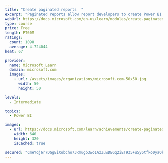 ```yaml
---
title: "Create paginated reports  "
excerpt: "Paginated reports allow report developers to create Power BI artifacts that have tightly controlled rendering requirements. Paginated reports are ideal for creating sales invoices, receipts, purchase orders, and tabular data. This module will teach you how to create reports, add parameters, and work with tables and charts in paginated reports."
webUrl: https://docs.microsoft.com/en-us/learn/modules/create-paginated-reports-power-bi/
type: course
price: Free
length: PT60M
ratings:
  count: 1098
  average: 4.724044
heat: 67

provider:
  name: Microsoft Learn
  domain: microsoft.com
  images:
    - url: /assets/images/organizations/microsoft.com-50x50.jpg
      width: 50
      height: 50

levels:
  - Intermediate

topics:
  - Power BI

images:
  - url: https://docs.microsoft.com/learn/achievements/create-paginated-reports-power-bi-social.png
    width: 640
    height: 320
    isCached: true

secured: "CmeYqj6r7DGgEiXobcho73Rmugb3wo1AzZuwDEGq2iET935+u5y6tfko0yaOk5nnaSZsdwl7JQOzQnL7V6KoJRK8gQNdWsi/mk5BJB1Gh6koyE8Tumf3e/o1zkDJu0D21NcqO8dls2ax3FldrIW5DET1dwWD3/l5i0Kg8tDZVkHBTF06UqMuFsukvQ0nZiiBqINWgOWddgVgcuXZ8X78OATvBHUFU8mSWcsYf1pcw+XCKc8SQL6QgpxeHBz14ZfqZq2U5My2nSEggJrWK3HWgih+JjlozvsQlPepJhm3GIIZdEdv3SJRinrfxjK8RPSjmSuR3DA6qfxGRolfoKOSt0s+kiCKBu2WAWUmXtuXvslymFNgOjN5JKulpVQKU8xovGCfC5NBqsK9YgwqFtaYKL2wNjKKIgiw1IEaZVDZwJw=;UneMBCY4MjkTYQbj09O0/A=="
---
```


